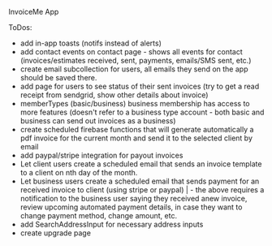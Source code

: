 InvoiceMe App

ToDos:
- add in-app toasts (notifs instead of alerts)
- add contact events on contact page - shows all events for contact (invoices/estimates received, sent, payments, emails/SMS sent, etc.)
- create email subcollection for users, all emails they send on the app should be saved there.
- add page for users to see status of their sent invoices (try to get a read receipt from sendgrid, show other details about invoice)
- memberTypes (basic/business) business membership has access to more features (doesn't refer to a business type account - both basic and business can send out invoices as a business)
- create scheduled firebase functions that will generate automatically a pdf invoice for the current month and send it to the selected client by email
- add paypal/stripe integration for payout invoices
- Let client users create a scheduled email that sends an invoice template to a client on nth day of the month.
- Let business users create a scheduled email that sends payment for an received invoice to client (using stripe or paypal)
| - the above requires a notification to the business user saying they received anew invoice, review upcoming automated payment details, in case they want to change payment method, change amount, etc.
- add SearchAddressInput for necessary address inputs
- create upgrade page
